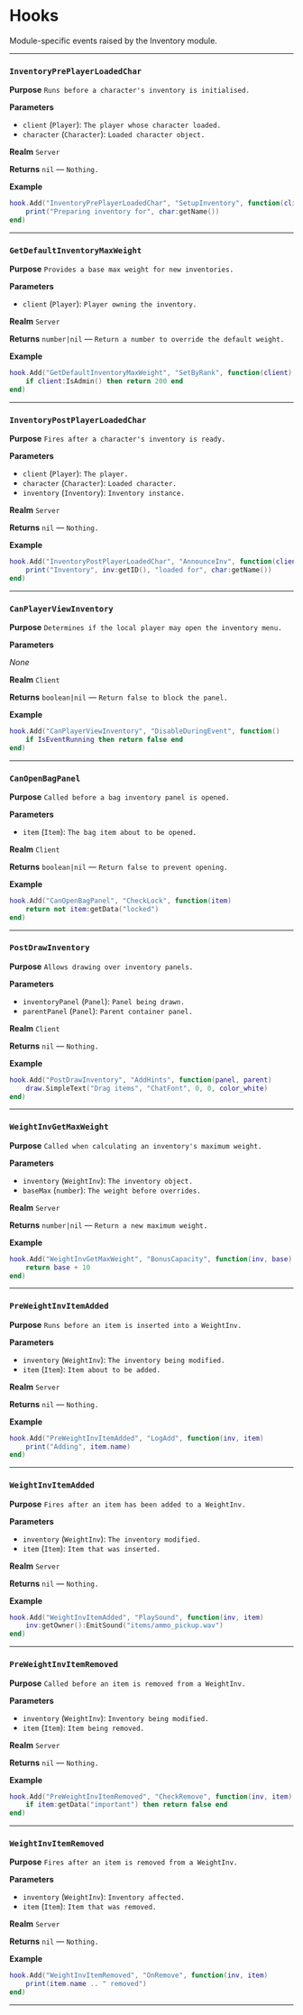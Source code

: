 # Hooks
Module-specific events raised by the Inventory module.

---
### `InventoryPrePlayerLoadedChar`

**Purpose**
`Runs before a character's inventory is initialised.`

**Parameters**

* `client` (`Player`): `The player whose character loaded.`
* `character` (`Character`): `Loaded character object.`

**Realm**
`Server`

**Returns**
`nil` — `Nothing.`

**Example**

```lua
hook.Add("InventoryPrePlayerLoadedChar", "SetupInventory", function(client, char)
    print("Preparing inventory for", char:getName())
end)
```

---

### `GetDefaultInventoryMaxWeight`

**Purpose**
`Provides a base max weight for new inventories.`

**Parameters**

* `client` (`Player`): `Player owning the inventory.`

**Realm**
`Server`

**Returns**
`number|nil` — `Return a number to override the default weight.`

**Example**

```lua
hook.Add("GetDefaultInventoryMaxWeight", "SetByRank", function(client)
    if client:IsAdmin() then return 200 end
end)
```

---

### `InventoryPostPlayerLoadedChar`

**Purpose**
`Fires after a character's inventory is ready.`

**Parameters**

* `client` (`Player`): `The player.`
* `character` (`Character`): `Loaded character.`
* `inventory` (`Inventory`): `Inventory instance.`

**Realm**
`Server`

**Returns**
`nil` — `Nothing.`

**Example**

```lua
hook.Add("InventoryPostPlayerLoadedChar", "AnnounceInv", function(client, char, inv)
    print("Inventory", inv:getID(), "loaded for", char:getName())
end)
```

---

### `CanPlayerViewInventory`

**Purpose**
`Determines if the local player may open the inventory menu.`

**Parameters**

*None*

**Realm**
`Client`

**Returns**
`boolean|nil` — `Return false to block the panel.`

**Example**

```lua
hook.Add("CanPlayerViewInventory", "DisableDuringEvent", function()
    if IsEventRunning then return false end
end)
```

---

### `CanOpenBagPanel`

**Purpose**
`Called before a bag inventory panel is opened.`

**Parameters**

* `item` (`Item`): `The bag item about to be opened.`

**Realm**
`Client`

**Returns**
`boolean|nil` — `Return false to prevent opening.`

**Example**

```lua
hook.Add("CanOpenBagPanel", "CheckLock", function(item)
    return not item:getData("locked")
end)
```

---

### `PostDrawInventory`

**Purpose**
`Allows drawing over inventory panels.`

**Parameters**

* `inventoryPanel` (`Panel`): `Panel being drawn.`
* `parentPanel` (`Panel`): `Parent container panel.`

**Realm**
`Client`

**Returns**
`nil` — `Nothing.`

**Example**

```lua
hook.Add("PostDrawInventory", "AddHints", function(panel, parent)
    draw.SimpleText("Drag items", "ChatFont", 0, 0, color_white)
end)
```

---

### `WeightInvGetMaxWeight`

**Purpose**
`Called when calculating an inventory's maximum weight.`

**Parameters**

* `inventory` (`WeightInv`): `The inventory object.`
* `baseMax` (`number`): `The weight before overrides.`

**Realm**
`Server`

**Returns**
`number|nil` — `Return a new maximum weight.`

**Example**

```lua
hook.Add("WeightInvGetMaxWeight", "BonusCapacity", function(inv, base)
    return base + 10
end)
```

---

### `PreWeightInvItemAdded`

**Purpose**
`Runs before an item is inserted into a WeightInv.`

**Parameters**

* `inventory` (`WeightInv`): `The inventory being modified.`
* `item` (`Item`): `Item about to be added.`

**Realm**
`Server`

**Returns**
`nil` — `Nothing.`

**Example**

```lua
hook.Add("PreWeightInvItemAdded", "LogAdd", function(inv, item)
    print("Adding", item.name)
end)
```

---

### `WeightInvItemAdded`

**Purpose**
`Fires after an item has been added to a WeightInv.`

**Parameters**

* `inventory` (`WeightInv`): `The inventory modified.`
* `item` (`Item`): `Item that was inserted.`

**Realm**
`Server`

**Returns**
`nil` — `Nothing.`

**Example**

```lua
hook.Add("WeightInvItemAdded", "PlaySound", function(inv, item)
    inv:getOwner():EmitSound("items/ammo_pickup.wav")
end)
```

---

### `PreWeightInvItemRemoved`

**Purpose**
`Called before an item is removed from a WeightInv.`

**Parameters**

* `inventory` (`WeightInv`): `Inventory being modified.`
* `item` (`Item`): `Item being removed.`

**Realm**
`Server`

**Returns**
`nil` — `Nothing.`

**Example**

```lua
hook.Add("PreWeightInvItemRemoved", "CheckRemove", function(inv, item)
    if item:getData("important") then return false end
end)
```

---

### `WeightInvItemRemoved`

**Purpose**
`Fires after an item is removed from a WeightInv.`

**Parameters**

* `inventory` (`WeightInv`): `Inventory affected.`
* `item` (`Item`): `Item that was removed.`

**Realm**
`Server`

**Returns**
`nil` — `Nothing.`

**Example**

```lua
hook.Add("WeightInvItemRemoved", "OnRemove", function(inv, item)
    print(item.name .. " removed")
end)
```
---
